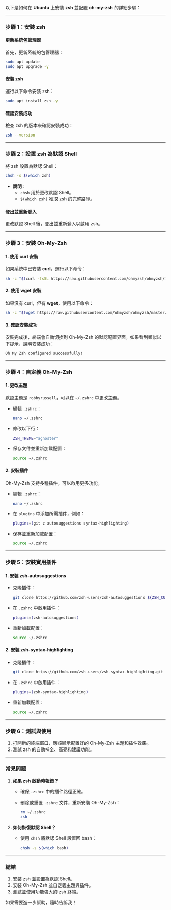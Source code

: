 以下是如何在 **Ubuntu** 上安裝 **zsh** 並配置 **oh-my-zsh** 的詳細步驟：

---

### **步驟 1：安裝 zsh**

#### **更新系統包管理器**

首先，更新系統的包管理器：

```bash
sudo apt update
sudo apt upgrade -y
```

#### **安裝 zsh**

運行以下命令安裝 zsh：

```bash
sudo apt install zsh -y
```

#### **確認安裝成功**

檢查 zsh 的版本來確認安裝成功：

```bash
zsh --version
```

---

### **步驟 2：設置 zsh 為默認 Shell**

將 zsh 設置為默認 Shell：

```bash
chsh -s $(which zsh)
```

- **說明**：
    - `chsh` 用於更改默認 Shell。
    - `$(which zsh)` 獲取 zsh 的完整路徑。

#### **登出並重新登入**

更改默認 Shell 後，登出並重新登入以啟用 zsh。

---

### **步驟 3：安裝 Oh-My-Zsh**

#### **1. 使用 curl 安裝**

如果系統中已安裝 **curl**，運行以下命令：

```bash
sh -c "$(curl -fsSL https://raw.githubusercontent.com/ohmyzsh/ohmyzsh/master/tools/install.sh)"
```

#### **2. 使用 wget 安裝**

如果沒有 curl，但有 **wget**，使用以下命令：

```bash
sh -c "$(wget https://raw.githubusercontent.com/ohmyzsh/ohmyzsh/master/tools/install.sh -O -)"
```

#### **3. 確認安裝成功**

安裝完成後，終端會自動切換到 Oh-My-Zsh 的默認配置界面。如果看到類似以下提示，說明安裝成功：

```bash
Oh My Zsh configured successfully!
```

---

### **步驟 4：自定義 Oh-My-Zsh**

#### **1. 更改主題**

默認主題是 `robbyrussell`，可以在 `~/.zshrc` 中更改主題。

- 編輯 `.zshrc`：
    
    ```bash
    nano ~/.zshrc
    ```
    
- 修改以下行：
    
    ```bash
    ZSH_THEME="agnoster"
    ```
    
- 保存文件並重新加載配置：
    
    ```bash
    source ~/.zshrc
    ```
    

#### **2. 安裝插件**

Oh-My-Zsh 支持多種插件，可以啟用更多功能。

- 編輯 `.zshrc`：
    
    ```bash
    nano ~/.zshrc
    ```
    
- 在 `plugins` 中添加所需插件，例如：
    
    ```bash
    plugins=(git z autosuggestions syntax-highlighting)
    ```
    
- 保存並重新加載配置：
    
    ```bash
    source ~/.zshrc
    ```
    

---

### **步驟 5：安裝實用插件**

#### **1. 安裝 zsh-autosuggestions**

- 克隆插件：
    
    ```bash
    git clone https://github.com/zsh-users/zsh-autosuggestions ${ZSH_CUSTOM:-~/.oh-my-zsh/custom}/plugins/zsh-autosuggestions
    ```
    
- 在 `.zshrc` 中啟用插件：
    
    ```bash
    plugins=(zsh-autosuggestions)
    ```
    
- 重新加載配置：
    
    ```bash
    source ~/.zshrc
    ```
    

#### **2. 安裝 zsh-syntax-highlighting**

- 克隆插件：
    
    ```bash
    git clone https://github.com/zsh-users/zsh-syntax-highlighting.git ${ZSH_CUSTOM:-~/.oh-my-zsh/custom}/plugins/zsh-syntax-highlighting
    ```
    
- 在 `.zshrc` 中啟用插件：
    
    ```bash
    plugins=(zsh-syntax-highlighting)
    ```
    
- 重新加載配置：
    
    ```bash
    source ~/.zshrc
    ```
    

---

### **步驟 6：測試與使用**

1. 打開新的終端窗口，應該顯示配置好的 Oh-My-Zsh 主題和插件效果。
2. 測試 zsh 的自動補全、高亮和建議功能。

---

### **常見問題**

1. **如果 zsh 啟動時報錯？**
    
    - 確保 `.zshrc` 中的插件路徑正確。
    - 刪除或重置 `.zshrc` 文件，重新安裝 Oh-My-Zsh：
        
        ```bash
        rm ~/.zshrc
        zsh
        ```
        
2. **如何恢復默認 Shell？**
    
    - 使用 `chsh` 將默認 Shell 設置回 bash：
        
        ```bash
        chsh -s $(which bash)
        ```
        

---

### **總結**

1. 安裝 zsh 並設置為默認 Shell。
2. 安裝 Oh-My-Zsh 並自定義主題與插件。
3. 測試並使用功能強大的 zsh 終端。

如果需要進一步幫助，隨時告訴我！